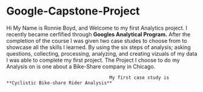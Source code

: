 # Google-Capstone-Project

Hi My Name is Ronnie Boyd, and Welcome to my first Analytics project. I recently became cerfified through **Googles Analytical Program.** After the completion of the course I was given two case studes to choose from to showcase all the skills I learned. By using the six steps of analysis; asking questions, collecting, processing, analyzing, and creating vizuals of my data I was able to complete my first project.  The Project I choose to do my Analysis on is one about a Bike-Share company in Chicago.

                                          My first case study is **Cyclistic Bike-share Rider Analysis** 
